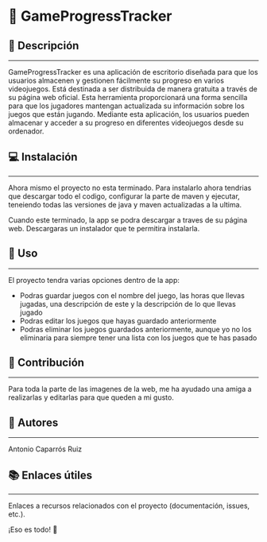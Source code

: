 # 🎉  GameProgressTracker

## 📝 Descripción
-----------

GameProgressTracker es una aplicación de escritorio diseñada para que los usuarios 
almacenen y gestionen fácilmente su progreso en varios videojuegos. Está destinada 
a ser distribuida de manera gratuita a través de su página web oficial. Esta herramienta 
proporcionará una forma sencilla para que los jugadores mantengan actualizada su información 
sobre los juegos que están jugando. Mediante esta aplicación, los usuarios pueden almacenar 
y acceder a su progreso en diferentes videojuegos desde su ordenador.

## 💻 Instalación
------------

Ahora mismo el proyecto no esta terminado. Para instalarlo ahora tendrias que descargar todo el codigo, 
configurar la parte de maven y ejecutar, teneiendo todas las versiones de java y maven actualizadas a la ultima.

Cuando este terminado, la app se podra descargar a traves de su página web. Descargaras un instalador que te permitira instalarla.

## 🚀 Uso
-----

El proyecto tendra varias opciones dentro de la app:
- Podras guardar juegos con el nombre del juego, las horas que llevas jugadas, una descripción de este y la descripción de lo que llevas jugado
- Podras editar los juegos que hayas guardado anteriormente
- Podras eliminar los juegos guardados anteriormente, aunque yo no los eliminaria para siempre tener una lista con los juegos que te has pasado

## 👥 Contribución
-------------

Para toda la parte de las imagenes de la web, me ha ayudado una amiga a realizarlas y editarlas para que queden a mi gusto.

## 👋 Autores
---------

Antonio Caparrós Ruiz

## 📚 Enlaces útiles
----------------

Enlaces a recursos relacionados con el proyecto (documentación, issues, etc.).

¡Eso es todo! 🎉
